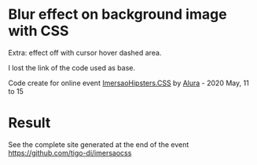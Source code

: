 # Blur effect on background image with CSS

Extra: effect off with cursor hover dashed area.

I lost the link of the code used as base.

Code create for online event [ImersaoHipsters.CSS](https://www.alura.com.br/imersao-css) by [Alura](https://www.alura.com.br) - 2020 May, 11 to 15

# Result

See the complete site generated at the end of the event https://github.com/tigo-di/imersaocss
